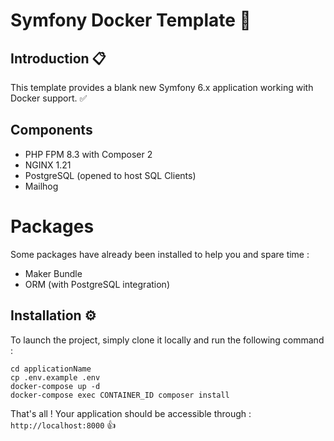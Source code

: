 # Symfony Docker Template 📑

## Introduction  📋

This template provides a blank new Symfony 6.x application working with Docker support. ✅

## Components

- PHP FPM 8.3 with Composer 2
- NGINX 1.21
- PostgreSQL (opened to host SQL Clients)
- Mailhog

# Packages

Some packages have already been installed to help you and spare time :
- Maker Bundle
- ORM (with PostgreSQL integration)

## Installation ⚙

To launch the project, simply clone it locally and run the following command :

```shell
cd applicationName
cp .env.example .env
docker-compose up -d
docker-compose exec CONTAINER_ID composer install
```

That's all ! Your application should be accessible through : `http://localhost:8000` 👍
